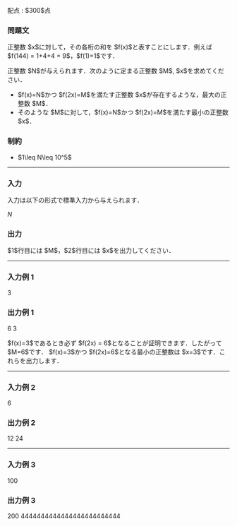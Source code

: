 
<div>

<span>

<span>

<p>
配点 : $300$点
</p>

<div>

<section>

### **問題文**

<p>
正整数 $x$に対して，その各桁の和を $f(x)$と表すことにします．例えば $f(144) = 1+4+4 = 9$，$f(1)=1$です．
</p>

<p>
正整数 $N$が与えられます．次のように定まる正整数 $M$, $x$を求めてください．
</p>

<ul>

<li>
$f(x)=N$かつ $f(2x)=M$を満たす正整数 $x$が存在するような，最大の正整数 $M$．
</li>

<li>
そのような $M$に対して，$f(x)=N$かつ $f(2x)=M$を満たす最小の正整数 $x$．
</li>

</ul>

</section>

</div>

<div>

<section>

### **制約**

<ul>

<li>
$1\leq N\leq 10^5$
</li>

</ul>

</section>

</div>

---

<div>

<div>

<section>

### **入力**

<p>
入力は以下の形式で標準入力から与えられます．
</p>

<div>

$N$
</div>

</section>

</div>

<div>

<section>

### **出力**

<p>
$1$行目には $M$，$2$行目には $x$を出力してください．
</p>

</section>

</div>

</div>

---

<div>

<section>

### **入力例 1**

<div>

3

</div>

</section>

</div>

<div>

<section>

### **出力例 1**

<div>

6
3

</div>

<p>
$f(x)=3$であるとき必ず $f(2x) = 6$となることが証明できます．したがって $M=6$です．
$f(x)=3$かつ $f(2x)=6$となる最小の正整数は $x=3$です．これらを出力します．
</p>

</section>

</div>

---

<div>

<section>

### **入力例 2**

<div>

6

</div>

</section>

</div>

<div>

<section>

### **出力例 2**

<div>

12
24

</div>

</section>

</div>

---

<div>

<section>

### **入力例 3**

<div>

100

</div>

</section>

</div>

<div>

<section>

### **出力例 3**

<div>

200
4444444444444444444444444

</div>

</section>

</div>

</span>

</span>

</div>
